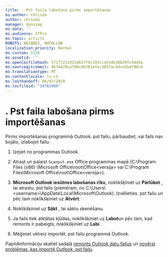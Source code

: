 ```yaml
---
title: . Pst faila labošana pirms importēšanas
ms.author: chrisda
author: chrisda
manager: dansimp
ms.date: ''
ms.audience: ITPro
ms.topic: article
ROBOTS: NOINDEX, NOFOLLOW
localization_priority: Normal
ms.custom: 1226
ms.assetid: ''
ms.openlocfilehash: 571f7211915d637f9c193cc453db38b29fc444de
ms.sourcegitcommit: 4b7e478ce700c0b781efec3857ac4dce5bdf00c6
ms.translationtype: MT
ms.contentlocale: lv-LV
ms.lasthandoff: 06/07/2019
ms.locfileid: "34761909"
---
```

# <a name="repair-pst-file-before-importing"></a>. Pst faila labošana pirms importēšanas

Pirms importēšanas programmā Outlook. pst failu, pārbaudiet, vai fails nav bojāts, izlabojot failu:

1. Izejiet no programmas Outlook.

2. Atrast un palaist `Scanpst.exe` Office programmas mapē (C:\Program Files (x86) \Microsoft Office\root\Office\<versija\> vai C:\Program Files\Microsoft Office\root\Office\<versija\>).

3. **Microsoft Outlook iesūtnes labošanas rīku**, noklikšķiniet uz **Pārlūkot** , lai atrastu. pst fails (piemēram, no C:\Users\\<username\>\AppData\Local\Microsoft\Outlook). Izvēlieties. pst failu un pēc tam noklikšķiniet uz **Atvērt**.

4. Noklikšķiniet uz **Sākt** , lai sāktu skenēšanu.

5. Ja fails tiek atklātas kļūdas, noklikšķiniet uz **Labot**un pēc tam, kad remonts ir pabeigts, noklikšķiniet uz **Labi** .

6. Mēģiniet vēlreiz importēt. pst failu programmā Outlook.

Papildinformāciju skatiet sadaļā [remonts Outlook datu failus](https://support.office.com/article/25663bc3-11ec-4412-86c4-60458afc5253) un [novērst problēmas, kas importē Outlook. pst failu](https://support.office.com/article/2d2e50dc-5c36-4ab2-ab50-f1be733b3d6e).
